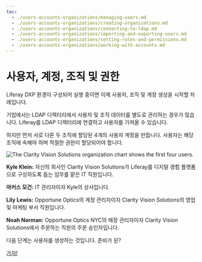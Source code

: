 ```yaml
---
toc:
  - ./users-accounts-organizations/managing-users.md
  - ./users-accounts-organizations/creating-organizations.md
  - ./users-accounts-organizations/connecting-to-ldap.md
  - ./users-accounts-organizations/importing-and-exporting-users.md
  - ./users-accounts-organizations/setting-roles-and-permissions.md
  - ./users-accounts-organizations/working-with-accounts.md
---
```

# 사용자, 계정, 조직 및 권한

Liferay DXP 환경이 구성되어 실행 중이면 이제 사용자, 조직 및 계정 생성을 시작할 차례입니다.

기업에서는 LDAP 디렉터리에서 사용자 및 조직 데이터를 별도로 관리하는 경우가 많습니다. Liferay를 LDAP 디렉터리에 연결하고 사용자를 가져올 수 있습니다.

하지만 먼저 서로 다른 두 조직에 할당된 4개의 사용자 계정을 만듭니다. 사용자는 해당 조직에 속해야 하며 적절한 권한이 할당되어야 합니다.

![The Clarity Vision Solutions organization chart shows the first four users.](./users-accounts-organizations/images/01.png)

**Kyle Klein:** 자신의 회사인 Clarity Vision Solutions가 Liferay를 디지털 경험 플랫폼으로 구성하도록 돕는 임무를 맡은 IT 직원입니다.

**마커스 모건:** IT 관리자이자 Kyle의 상사입니다.

**Lily Lewis:** Opportune Optics의 계정 관리자이자 Clarity Vision Solutions의 영업 및 마케팅 부서 직원입니다.

**Noah Norman:** Opportune Optics NYC의 매장 관리자이자 Clarity Vision Solutions에서 주문하는 직원의 주문 승인자입니다.

다음 단계는 사용자를 생성하는 것입니다. 준비가 된?

[가자!](./users-accounts-organizations/managing-users.md)
